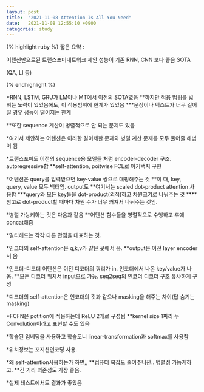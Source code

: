 ```yaml
---
layout: post
title:  "2021-11-08-Attention Is All You Need"
date:   2021-11-08 12:55:10 +0900
categories: study
---
```





{% highlight ruby %}
짧은 요약 :

어텐션만으로된 트랜스포머네트워크 제안
성능이 기존 RNN, CNN 보다 좋음 SOTA

(QA, LI 등)

{% endhighlight %}


*RNN, LSTM, GRU가 LM이나 MT에서 이전의 SOTA였음
**하지만 적용 범위를 넓히는 노력이 있었음에도, 이 적용범위에 한계가 있었음
***문장이나 텍스트가 너무 길어질 경우 성능이 떨어지는 한계

**또한 sequence 계산이 병렬적으로 안 되는 문제도 있음

*여기서 제안하는 어텐션은 이러한 길이제한 문제와 병렬 계산 문제를 모두 풀어줄 해법이 됨

*트랜스포머도 이전의 sequence용 모델들 처럼 encoder-decoder 구조. autoregressive함
**self-attention, poitwise FCL로 아키택처 구현

*어텐션은 query를 입력받으면 key-value 쌍으로 매핑해주는 것
**이 때, key, query, value 모두 백터임. output도
**여기서는 scaled dot-product attention 사용함
***query와 모든 key들을 dot-product(외적)하고 차원크기로 나눠주는 것
****참고로 dot-product할 때마다 차원 수가 너무 커져서 나눠주는 것임. 

*병렬 가능케하는 것은 다음과 같음
**어텐션 함수들을 병렬적으로 수행하고 후에 concat해줌

*멀티헤드는 각각 다른 관점을 대표하는 것.

*인코더의 self-attention은 q,k,v가 같은 곳에서 옴.
**output은 이전 layer encoder서 옴

*인코더-디코더 어텐션은 이전 디코더의 쿼리가 in. 인코더에서 나온 key/value가 나옴.
**모든 디코더 위치서 input으로 가능. seq2seq의 인코더 디코더 구조 유사하게 구성

*디코더의 self-attention은 인코더의 것과 같으나 masking을 해주는 차이(답 숨기는 masking)

*FCFN은 potition에 적용하는데 ReLU 2개로 구성됨
**kernel size 1짜리 두 Convolution이라고 표현할 수도 있음

*학습된 임베딩을 사용하고 학습도니 linear-transformation과 softmax를 사용함

*위치정보는 포지션인코딩 사용.

*왜 self-attention사용하는가 하면,,
**컴퓨터 복잡도 줄여주니깐.. 병렬성 가능케하고.
**긴 거리 의존성도 가장 좋음.

*실제 테스트에서도 결과가 좋았음


